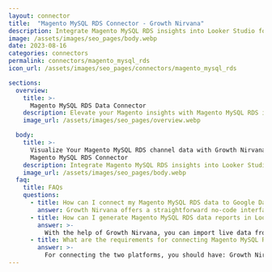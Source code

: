 ```yaml
---
layout: connector
title:  "Magento MySQL RDS Connector - Growth Nirvana"
description: Integrate Magento MySQL RDS insights into Looker Studio for comprehensive e-commerce analytics that guide your digital retail strategies.
image: /assets/images/seo_pages/body.webp
date: 2023-08-16
categories: connectors
permalink: connectors/magento_mysql_rds
icon_url: /assets/images/seo_pages/connectors/magento_mysql_rds

sections:
  overview:
    title: >-
      Magento MySQL RDS Data Connector
    description: Elevate your Magento insights with Magento MySQL RDS integration. Seamlessly merge e-commerce data from Magento MySQL RDS with Looker Studio's analytical capabilities, unlocking insights that drive sales strategies, customer experiences, and operational excellence.
    image_url: /assets/images/seo_pages/overview.webp

  body:
    title: >-
      Visualize Your Magento MySQL RDS channel data with Growth Nirvana's
      Magento MySQL RDS Connector
    description: Integrate Magento MySQL RDS insights into Looker Studio for comprehensive e-commerce analytics that guide your digital retail strategies.
    image_url: /assets/images/seo_pages/body.webp
  faq:
    title: FAQs
    questions:
      - title: How can I connect my Magento MySQL RDS data to Google Data Studio/Looker Studio?
        answer: Growth Nirvana offers a straightforward no-code interface to connect to Magento MySQL RDS data sources.
      - title: How can I generate Magento MySQL RDS data reports in Looker Studio?
        answer: >-
          With the help of Growth Nirvana, you can import live data from Magento MySQL RDS into Looker Studio. These data can be viewed in charts, tables, and dashboards to generate branded reports that can be shared instantly.
      - title: What are the requirements for connecting Magento MySQL RDS and Looker Studio?
        answer: >-
          For connecting the two platforms, you should have: Growth Nirvana Account and Magento MySQL RDS Ads Account
---
```

